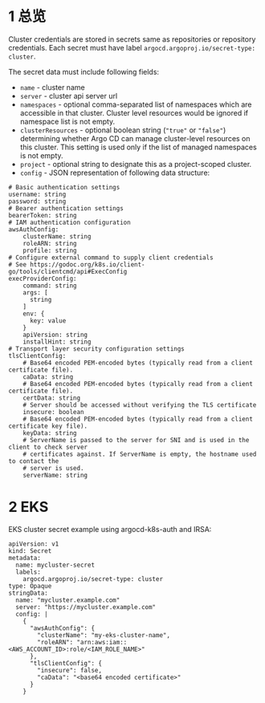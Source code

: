 
# 1 总览
Cluster credentials are stored in secrets same as repositories or repository credentials. Each secret must have label `argocd.argoproj.io/secret-type: cluster`.

The secret data must include following fields:

- `name` - cluster name
- `server` - cluster api server url
- `namespaces` - optional comma-separated list of namespaces which are accessible in that cluster. Cluster level resources would be ignored if namespace list is not empty.
- `clusterResources` - optional boolean string (`"true"` or `"false"`) determining whether Argo CD can manage cluster-level resources on this cluster. This setting is used only if the list of managed namespaces is not empty.
- `project` - optional string to designate this as a project-scoped cluster.
- `config` - JSON representation of following data structure:


```
# Basic authentication settings
username: string
password: string
# Bearer authentication settings
bearerToken: string
# IAM authentication configuration
awsAuthConfig:
    clusterName: string
    roleARN: string
    profile: string
# Configure external command to supply client credentials
# See https://godoc.org/k8s.io/client-go/tools/clientcmd/api#ExecConfig
execProviderConfig:
    command: string
    args: [
      string
    ]
    env: {
      key: value
    }
    apiVersion: string
    installHint: string
# Transport layer security configuration settings
tlsClientConfig:
    # Base64 encoded PEM-encoded bytes (typically read from a client certificate file).
    caData: string
    # Base64 encoded PEM-encoded bytes (typically read from a client certificate file).
    certData: string
    # Server should be accessed without verifying the TLS certificate
    insecure: boolean
    # Base64 encoded PEM-encoded bytes (typically read from a client certificate key file).
    keyData: string
    # ServerName is passed to the server for SNI and is used in the client to check server
    # certificates against. If ServerName is empty, the hostname used to contact the
    # server is used.
    serverName: string

```


# 2 EKS


EKS cluster secret example using argocd-k8s-auth and IRSA:

```
apiVersion: v1
kind: Secret
metadata:
  name: mycluster-secret
  labels:
    argocd.argoproj.io/secret-type: cluster
type: Opaque
stringData:
  name: "mycluster.example.com"
  server: "https://mycluster.example.com"
  config: |
    {
      "awsAuthConfig": {
        "clusterName": "my-eks-cluster-name",
        "roleARN": "arn:aws:iam::<AWS_ACCOUNT_ID>:role/<IAM_ROLE_NAME>"
      },
      "tlsClientConfig": {
        "insecure": false,
        "caData": "<base64 encoded certificate>"
      }        
    }

```











